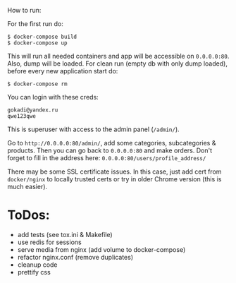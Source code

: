 How to run:

For the first run do:
```
$ docker-compose build
$ docker-compose up
```

This will run all needed containers and app will be accessible on `0.0.0.0:80`.
Also, dump will be loaded. 
For clean run (empty db with only dump loaded), before every new application start do: 

```
$ docker-compose rm
```

You can login with these creds:

```
gokadi@yandex.ru
qwe123qwe
```

This is superuser with access to the admin panel (`/admin/`).

Go to `http://0.0.0.0:80/admin/`, add some categories, 
subcategories & products.
Then you can go back to `0.0.0.0:80` and make orders. Don't forget to fill in 
the address here: `0.0.0.0:80/users/profile_address/`

There may be some SSL certificate issues. In this case, just add cert 
from `docker/nginx` to locally trusted certs or try in older Chrome version 
(this is much easier).


ToDos:
======

* add tests (see tox.ini & Makefile)
* use redis for sessions
* serve media from nginx (add volume to docker-compose)
* refactor nginx.conf (remove duplicates)
* cleanup code
* prettify css
